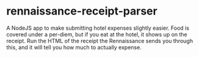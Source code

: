 rennaissance-receipt-parser
===========================

A NodeJS app to make submitting hotel expenses slightly easier. Food is covered under a per-diem, but if you eat at the hotel, it shows up on the receipt. Run the HTML of the receipt the Rennaissance sends you through this, and it will tell you how much to actually expense.
